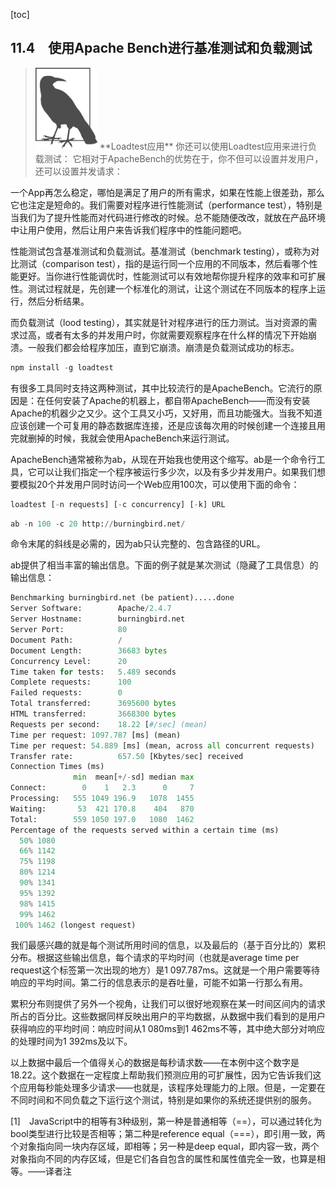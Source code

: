 [toc]

## 11.4　使用Apache Bench进行基准测试和负载测试

> <img class="my_markdown" src="./images/113.png" style="width:99px;  height: 131px; " width="10%"/>
> **Loadtest应用**
> 你还可以使用Loadtest应用来进行负载测试：
> 它相对于ApacheBench的优势在于，你不但可以设置并发用户，还可以设置并发请求：

一个App再怎么稳定，哪怕是满足了用户的所有需求，如果在性能上很差劲，那么它也注定是短命的。我们需要对程序进行性能测试（performance test），特别是当我们为了提升性能而对代码进行修改的时候。总不能随便改改，就放在产品环境中让用户使用，然后让用户来告诉我们程序中的性能问题吧。

性能测试包含基准测试和负载测试。基准测试（benchmark testing），或称为对比测试（comparison test），指的是运行同一个应用的不同版本，然后看哪个性能更好。当你进行性能调优时，性能测试可以有效地帮你提升程序的效率和可扩展性。测试过程就是，先创建一个标准化的测试，让这个测试在不同版本的程序上运行，然后分析结果。

而负载测试（lood testing），其实就是针对程序进行的压力测试。当对资源的需求过高，或者有太多的并发用户时，你就需要观察程序在什么样的情况下开始崩溃。一般我们都会给程序加压，直到它崩溃。崩溃是负载测试成功的标志。

```python
npm install -g loadtest
```

有很多工具同时支持这两种测试，其中比较流行的是ApacheBench。它流行的原因是：在任何安装了Apache的机器上，都自带ApacheBench——而没有安装Apache的机器少之又少。这个工具又小巧，又好用，而且功能强大。当我不知道应该创建一个可复用的静态数据库连接，还是应该每次用的时候创建一个连接且用完就删掉的时候，我就会使用ApacheBench来运行测试。

ApacheBench通常被称为ab，从现在开始我也使用这个缩写。ab是一个命令行工具，它可以让我们指定一个程序被运行多少次，以及有多少并发用户。如果我们想要模拟20个并发用户同时访问一个Web应用100次，可以使用下面的命令：

```python
loadtest [-n requests] [-c concurrency] [-k] URL
```

```python
ab -n 100 -c 20 http://burningbird.net/
```

命令末尾的斜线是必需的，因为ab只认完整的、包含路径的URL。

ab提供了相当丰富的输出信息。下面的例子就是某次测试（隐藏了工具信息）的输出信息：

```python
Benchmarking burningbird.net (be patient).....done
Server Software:        Apache/2.4.7
Server Hostname:        burningbird.net
Server Port:            80
Document Path:          /
Document Length:        36683 bytes
Concurrency Level:      20
Time taken for tests:   5.489 seconds
Complete requests:      100
Failed requests:        0
Total transferred:      3695600 bytes
HTML transferred:       3668300 bytes
Requests per second:    18.22 [#/sec] (mean)
Time per request: 1097.787 [ms] (mean)
Time per request: 54.889 [ms] (mean, across all concurrent requests)
Transfer rate:          657.50 [Kbytes/sec] received
Connection Times (ms)
              min  mean[+/-sd] median max
Connect:        0    1   2.3      0     7
Processing:   555 1049 196.9   1078  1455
Waiting:       53  421 170.8    404   870
Total:        559 1050 197.0   1080  1462
Percentage of the requests served within a certain time (ms)
  50% 1080
  66% 1142
  75% 1198
  80% 1214
  90% 1341
  95% 1392
  98% 1415
  99% 1462
 100% 1462 (longest request)
```

我们最感兴趣的就是每个测试所用时间的信息，以及最后的（基于百分比的）累积分布。根据这些输出信息，每个请求的平均时间（也就是average time per request这个标签第一次出现的地方）是1 097.787ms。这就是一个用户需要等待响应的平均时间。第二行的信息表示的是吞吐量，可能不如第一行那么有用。

累积分布则提供了另外一个视角，让我们可以很好地观察在某一时间区间内的请求所占的百分比。这些数据同样反映出用户的平均数据，从数据中我们看到的是用户获得响应的平均时间：响应时间从1 080ms到1 462ms不等，其中绝大部分对响应的处理时间为1 392ms及以下。

以上数据中最后一个值得关心的数据是每秒请求数——在本例中这个数字是18.22。这个数据在一定程度上帮助我们预测应用的可扩展性，因为它告诉我们这个应用每秒能处理多少请求——也就是，该程序处理能力的上限。但是，一定要在不同时间和不同负载之下运行这个测试，特别是如果你的系统还提供别的服务。

[1]　JavaScript中的相等有3种级别，第一种是普通相等（==），可以通过转化为bool类型进行比较是否相等；第二种是reference equal（===），即引用一致，两个对象指向同一块内存区域，即相等；另一种是deep equal，即内容一致，两个对象指向不同的内存区域，但是它们各自包含的属性和属性值完全一致，也算是相等。——译者注



